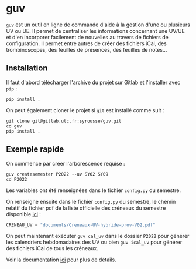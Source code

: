 # guv

`guv` est un outil en ligne de commande d'aide à la gestion d'une ou
plusieurs UV ou UE. Il permet de centraliser les informations
concernant une UV/UE et d'en incorporer facilement de nouvelles au
travers de fichiers de configuration. Il permet entre autres de créer
des fichiers iCal, des trombinoscopes, des feuilles de présences, des
feuilles de notes...

## Installation

Il faut d'abord télécharger l'archive du projet sur Gitlab et
l'installer avec `pip` :

``` shell
pip install .
```

On peut également cloner le projet si `git` est installé comme suit :

``` shell
git clone git@gitlab.utc.fr:syrousse/guv.git
cd guv
pip install .
```

## Exemple rapide

On commence par créer l'arborescence requise :

``` shell
guv createsemester P2022 --uv SY02 SY09
cd P2022
```

Les variables ont été renseignées dans le fichier `config.py` du
semestre.

On renseigne ensuite dans le fichier `config.py` du semestre, le
chemin relatif du fichier pdf de la liste officielle des créneaux du
semestre disponible
[ici](https://webapplis.utc.fr/ent/services/services.jsf?sid=578) :

``` python
CRENEAU_UV = "documents/Creneaux-UV-hybride-prov-V02.pdf"
```

On peut maintenant exécuter ``guv cal_uv`` dans le dossier ``P2022``
pour générer les calendriers hebdomadaires des UV ou bien ``guv
ical_uv`` pour générer des fichiers iCal de tous les créneaux.

Voir la documentation [ici](https://syrousse.gitlab.utc.fr/guv/) pour
plus de détails.
